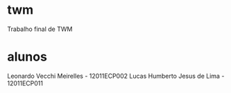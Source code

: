 # twm
Trabalho final de TWM

# alunos
Leonardo Vecchi Meirelles - 12011ECP002
Lucas Humberto Jesus de Lima - 12011ECP011
